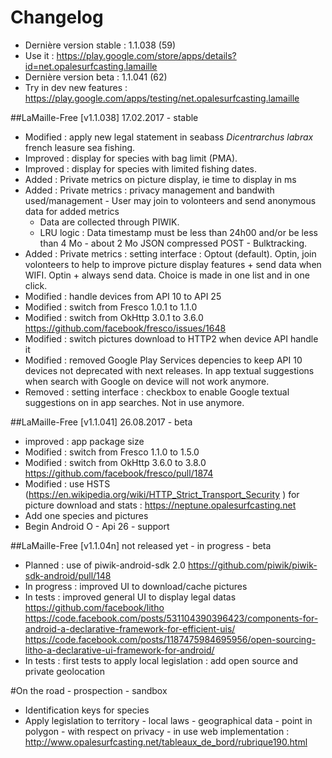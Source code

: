 # Changelog
- Dernière version stable : 1.1.038 (59)
- Use it : https://play.google.com/store/apps/details?id=net.opalesurfcasting.lamaille
- Dernière version beta : 1.1.041 (62)
- Try in dev new features : https://play.google.com/apps/testing/net.opalesurfcasting.lamaille 

##LaMaille-Free [v1.1.038] 17.02.2017 - stable
- Modified : apply new legal statement in seabass *Dicentrarchus labrax* french leasure sea fishing.
- Improved : display for species with bag limit (PMA).
- Improved : display for species with limited fishing dates.
- Added : Private metrics on picture display, ie time to display in ms
- Added : Private metrics : privacy management and bandwith used/management - User may join to volonteers and send anonymous data for added metrics
  - Data are collected through PIWIK.
  - LRU logic : Data timestamp must be less than 24h00 and/or be less than 4 Mo - about 2 Mo JSON compressed POST - Bulktracking.
- Added : Private metrics : setting interface : Optout (default). Optin, join volonteers to help to improve picture display features + send data when WIFI. Optin + always send data. Choice is made in one list and in one click.
- Modified : handle devices from API 10 to API 25
- Modified : switch from Fresco 1.0.1 to 1.1.0
- Modified : switch from OkHttp 3.0.1 to 3.6.0 https://github.com/facebook/fresco/issues/1648
- Modified : switch pictures download to HTTP2 when device API handle it
- Modified : removed Google Play Services depencies to keep API 10 devices not deprecated with next releases. In app textual suggestions when search with Google on device will not work anymore.
- Removed : setting interface : checkbox to enable Google textual suggestions on in app searches. Not in use anymore.

##LaMaille-Free [v1.1.041] 26.08.2017 - beta
- improved : app package size
- Modified : switch from Fresco 1.1.0 to 1.5.0
- Modified : switch from OkHttp 3.6.0 to 3.8.0 https://github.com/facebook/fresco/pull/1874
- Modified : use HSTS (https://en.wikipedia.org/wiki/HTTP_Strict_Transport_Security ) for picture download and stats : https://neptune.opalesurfcasting.net
- Add one species and pictures
- Begin Android O - Api 26 - support

##LaMaille-Free [v1.1.04n] not released yet - in progress - beta
 - Planned : use of piwik-android-sdk 2.0 https://github.com/piwik/piwik-sdk-android/pull/148
 - In progress : improved UI to download/cache pictures
 - In tests : improved general UI to display legal datas https://github.com/facebook/litho https://code.facebook.com/posts/531104390396423/components-for-android-a-declarative-framework-for-efficient-uis/ https://code.facebook.com/posts/1187475984695956/open-sourcing-litho-a-declarative-ui-framework-for-android/
 - In tests : first tests to apply local legislation : add open source and private geolocation
 
#On the road - prospection - sandbox
- Identification keys for species
- Apply legislation to territory - local laws - geographical data - point in polygon - with respect on privacy - in use web implementation : http://www.opalesurfcasting.net/tableaux_de_bord/rubrique190.html
